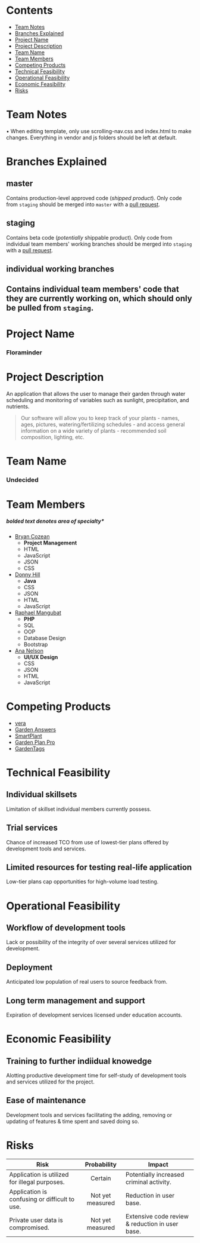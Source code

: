 # Contents
* [Team Notes](https://github.com/nelanab/planttracker#team-notes)
* [Branches Explained](https://github.com/nelanab/planttracker#branches-explained)
* [Project Name](https://github.com/nelanab/planttracker#project-name)
* [Project Description](https://github.com/nelanab/planttracker#project-description)
* [Team Name](https://github.com/nelanab/planttracker#team-name)
* [Team Members](https://github.com/nelanab/planttracker#team-members)
* [Competing Products](https://github.com/nelanab/planttracker#competing-products)
* [Technical Feasibility](https://github.com/nelanab/planttracker#technical-feasibility)
* [Operational Feasibility](https://github.com/nelanab/planttracker#operational-feasibility)
* [Economic Feasibility](https://github.com/nelanab/planttracker#economic-feasibility)
* [Risks](https://github.com/nelanab/planttracker#risks)

# Team Notes
• When editing template, only use scrolling-nav.css and index.html to make changes. Everything in vendor and js folders should be left at default.

# Branches Explained
## master
Contains production-level approved code (_shipped product_). Only code from `staging` should be merged into `master` with a [pull request](https://github.com/nelanab/planttracker/compare/master...staging?expand=1).
## staging
Contains beta code (_potentially_ shippable product). Only code from individual team members' working branches should be merged into `staging` with a [pull request](https://github.com/nelanab/planttracker/compare/staging...).
## individual working branches
Contains individual team members' code that they are currently working on, which should only be pulled from `staging`.
---

# Project Name
### Floraminder

# Project Description
An application that allows the user to manage their garden through water scheduling and monitoring of variables such as sunlight, precipitation, and nutrients.
> Our software will allow you to keep track of your plants - names, ages, pictures, watering/fertilizing schedules - and access general information on a wide variety of plants - recommended soil composition, lighting, etc.

# Team Name
### Undecided

# Team Members
##### bolded text denotes area of specialty*
* [Bryan Cozean](https://github.com/cozean)
    * **Project Management**
    * HTML
    * JavaScript
    * JSON
    * CSS
* [Donny Hill](https://github.com/FlameDiffusion)
    * **Java**
    * CSS
    * JSON
    * HTML
    * JavaScript
* [Raphael Mangubat](https://github.com/raphkris)
    * **PHP**
    * SQL
    * OOP
    * Database Design
    * Bootstrap
* [Ana Nelson](https://github.com/nelanab)
    * **UI/UX Design**
    * CSS
    * JSON
    * HTML
    * JavaScript

# Competing Products
* [vera](veraplantcareapp.com)
* [Garden Answers](gardenanswers.com)
* [SmartPlant](smartplantapp.com)
* [Garden Plan Pro](gardenplanpro.com)
* [GardenTags](gardentags.com)

# Technical Feasibility
## Individual skillsets
Limitation of skillset individual members currently possess.
## Trial services
Chance of increased TCO from use of lowest-tier plans offered by development tools and services.
## Limited resources for testing real-life application
Low-tier plans cap opportunities for high-volume load testing.

# Operational Feasibility
## Workflow of development tools
Lack or possibility of the integrity of over several services utilized for development.
## Deployment
Anticipated low population of real users to source feedback from.
## Long term management and support
Expiration of development services licensed under education accounts.

# Economic Feasibility
## Training to further indiidual knowedge
Alotting productive development time for self-study of development tools and services utilized for the project.
## Ease of maintenance
Development tools and services facilitating the adding, removing or updating of features & time spent and saved doing so.

# Risks
Risk | Probability | Impact
-|:-:|-
Application is utilized for illegal purposes. | Certain | Potentially increased criminal activity.
Application is confusing or difficult to use. | Not yet measured | Reduction in user base.
Private user data is compromised. | Not yet measured | Extensive code review & reduction in user base.